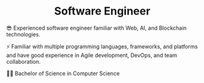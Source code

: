 <h1 align="center">Software Engineer</h1>

😎 Experienced software engineer familiar with Web, AI, and Blockchain technologies.

⚡ Familiar with multiple programming languages, frameworks, and platforms and have good experience in Agile development, DevOps, and team collaboration.

👨‍🎓 Bachelor of Science in Computer Science
